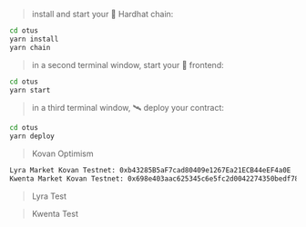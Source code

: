> install and start your 👷‍ Hardhat chain:

```bash
cd otus
yarn install
yarn chain
```

> in a second terminal window, start your 📱 frontend:

```bash
cd otus
yarn start
```

> in a third terminal window, 🛰 deploy your contract:

```bash
cd otus
yarn deploy
```

> Kovan Optimism 

```bash
Lyra Market Kovan Testnet: 0xb43285B5aF7cad80409e1267Ea21ECB44eEF4a0E
Kwenta Market Kovan Testnet: 0x698e403aac625345c6e5fc2d0042274350bedf78
```

> Lyra Test 

> Kwenta Test 
